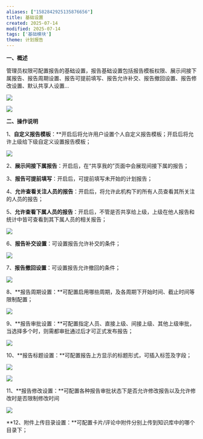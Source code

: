 ```yaml
---
aliases: ["1582842925135876656"]
title: 基础设置
created: 2025-07-14
modified: 2025-07-14
tags: ['基础模块']
theme: 计划报告
---
```


**一、概述**

管理员权限可配置报告的基础设置，报告基础设置包括报告模板权限、展示间接下属报告、报告周期设置、报告可提前填写、报告允许补交、报告撤回设置、报告修改设置、默认共享人设置...

![](https://myhelpdoc.oss-cn-heyuan.aliyuncs.com/mdimages/61eaf52d694a2ede45097530f4715148.jpg)

![](https://myhelpdoc.oss-cn-heyuan.aliyuncs.com/mdimages/dd2e5d9d2505e5b8b2e17923ec4901e3.jpg)

**二、操作说明**

1、**自定义报告模板**：**开启后将允许用户设置个人自定义报告模板；开启后将允许上级给下级自定义设置报告模板；

**![](https://myhelpdoc.oss-cn-heyuan.aliyuncs.com/mdimages/ec2f3565837848e3970940adbf071199.jpg)**

2、**展示间接下属报告**：开启后，在“共享我的”页面中会展现间接下属的报告；

3、**报告可提前填写**：开启后，可提前填写未开始的计划报告；

4、**允许查看关注人员的报告**：开启后，将允许此机构下的所有人员查看其所关注的人员的报告；

5、**允许查看下属人员的报告**：开启后，不管是否共享给上级，上级在他人报告和统计中皆可查看到其下属人员的相关报告；

![](https://myhelpdoc.oss-cn-heyuan.aliyuncs.com/mdimages/f298649d2520b2b1d3357e51ff6aba59.jpg)

6、**报告补交设置**：可设置报告允许补交的条件；

![](https://myhelpdoc.oss-cn-heyuan.aliyuncs.com/mdimages/c201535fd38f274e7f0316f29adae39a.jpg)

7、**报告撤回设置**：可设置报告允许撤回的条件；

![](https://myhelpdoc.oss-cn-heyuan.aliyuncs.com/mdimages/e7650245acb72323f176179855533efd.jpg)

8、**报告周期设置：**可配置启用哪些周期，及各周期下开始时间、截止时间等限制配置；

![](https://myhelpdoc.oss-cn-heyuan.aliyuncs.com/mdimages/5ce59ab70b4c6676c19f10dc3bb6aa0c.jpg)

9、**报告审批设置：**可配置指定人员、直接上级、间接上级、其他上级审批，当选择多个时，则需都审批通过后才可正式发布报告；

![](https://myhelpdoc.oss-cn-heyuan.aliyuncs.com/mdimages/5fc357f6344e2b723c5e563f3e1626bf.jpg)

10、**报告标题设置：**可配置报告上方显示的标题形式，可插入标签及字段；

![](https://myhelpdoc.oss-cn-heyuan.aliyuncs.com/mdimages/ac0111182bbafbcf562ab1fc3063f462.jpg)

![](https://myhelpdoc.oss-cn-heyuan.aliyuncs.com/mdimages/ecd725b0f50178eea818b59027511cfb.jpg)

11、**报告修改设置：**可配置各种报告审批状态下是否允许修改报告以及允许修改时是否限制修改时间

![](https://myhelpdoc.oss-cn-heyuan.aliyuncs.com/mdimages/8a76c4ecc0aa9638d8fef2ecd995c84d.jpg)

**12、附件上传目录设置：**可配置卡片/评论中附件分别上传到知识库中的哪个目录下；

